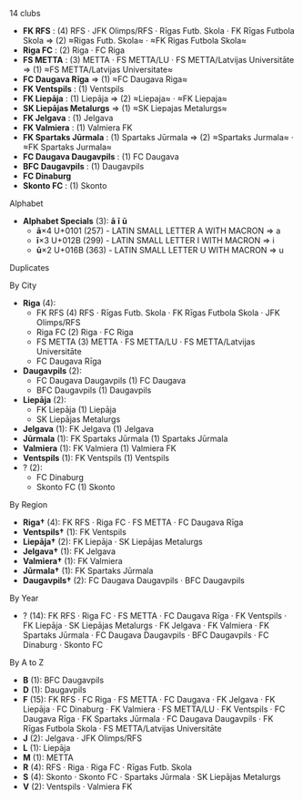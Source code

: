 14 clubs

- **FK RFS** : (4) RFS · JFK Olimps/RFS · Rīgas Futb. Skola · FK Rīgas Futbola Skola ⇒ (2) ≈Rigas Futb. Skola≈ · ≈FK Rigas Futbola Skola≈
- **Riga FC** : (2) Riga · FC Riga
- **FS METTA** : (3) METTA · FS METTA/LU · FS METTA/Latvijas Universitāte ⇒ (1) ≈FS METTA/Latvijas Universitate≈
- **FC Daugava Rīga** ⇒ (1) ≈FC Daugava Riga≈
- **FK Ventspils** : (1) Ventspils
- **FK Liepāja** : (1) Liepāja ⇒ (2) ≈Liepaja≈ · ≈FK Liepaja≈
- **SK Liepājas Metalurgs** ⇒ (1) ≈SK Liepajas Metalurgs≈
- **FK Jelgava** : (1) Jelgava
- **FK Valmiera** : (1) Valmiera FK
- **FK Spartaks Jūrmala** : (1) Spartaks Jūrmala ⇒ (2) ≈Spartaks Jurmala≈ · ≈FK Spartaks Jurmala≈
- **FC Daugava Daugavpils** : (1) FC Daugava
- **BFC Daugavpils** : (1) Daugavpils
- **FC Dinaburg**
- **Skonto FC** : (1) Skonto




Alphabet

- **Alphabet Specials** (3):  **ā**  **ī**  **ū** 
  - **ā**×4 U+0101 (257) - LATIN SMALL LETTER A WITH MACRON ⇒ a
  - **ī**×3 U+012B (299) - LATIN SMALL LETTER I WITH MACRON ⇒ i
  - **ū**×2 U+016B (363) - LATIN SMALL LETTER U WITH MACRON ⇒ u




Duplicates





By City

- **Riga** (4): 
  - FK RFS  (4) RFS · Rīgas Futb. Skola · FK Rīgas Futbola Skola · JFK Olimps/RFS
  - Riga FC  (2) Riga · FC Riga
  - FS METTA  (3) METTA · FS METTA/LU · FS METTA/Latvijas Universitāte
  - FC Daugava Rīga 
- **Daugavpils** (2): 
  - FC Daugava Daugavpils  (1) FC Daugava
  - BFC Daugavpils  (1) Daugavpils
- **Liepāja** (2): 
  - FK Liepāja  (1) Liepāja
  - SK Liepājas Metalurgs 
- **Jelgava** (1): FK Jelgava  (1) Jelgava
- **Jūrmala** (1): FK Spartaks Jūrmala  (1) Spartaks Jūrmala
- **Valmiera** (1): FK Valmiera  (1) Valmiera FK
- **Ventspils** (1): FK Ventspils  (1) Ventspils
- ? (2): 
  - FC Dinaburg 
  - Skonto FC  (1) Skonto




By Region

- **Riga†** (4):   FK RFS · Riga FC · FS METTA · FC Daugava Rīga
- **Ventspils†** (1):   FK Ventspils
- **Liepāja†** (2):   FK Liepāja · SK Liepājas Metalurgs
- **Jelgava†** (1):   FK Jelgava
- **Valmiera†** (1):   FK Valmiera
- **Jūrmala†** (1):   FK Spartaks Jūrmala
- **Daugavpils†** (2):   FC Daugava Daugavpils · BFC Daugavpils




By Year

- ? (14):   FK RFS · Riga FC · FS METTA · FC Daugava Rīga · FK Ventspils · FK Liepāja · SK Liepājas Metalurgs · FK Jelgava · FK Valmiera · FK Spartaks Jūrmala · FC Daugava Daugavpils · BFC Daugavpils · FC Dinaburg · Skonto FC






By A to Z

- **B** (1): BFC Daugavpils
- **D** (1): Daugavpils
- **F** (15): FK RFS · FC Riga · FS METTA · FC Daugava · FK Jelgava · FK Liepāja · FC Dinaburg · FK Valmiera · FS METTA/LU · FK Ventspils · FC Daugava Rīga · FK Spartaks Jūrmala · FC Daugava Daugavpils · FK Rīgas Futbola Skola · FS METTA/Latvijas Universitāte
- **J** (2): Jelgava · JFK Olimps/RFS
- **L** (1): Liepāja
- **M** (1): METTA
- **R** (4): RFS · Riga · Riga FC · Rīgas Futb. Skola
- **S** (4): Skonto · Skonto FC · Spartaks Jūrmala · SK Liepājas Metalurgs
- **V** (2): Ventspils · Valmiera FK




